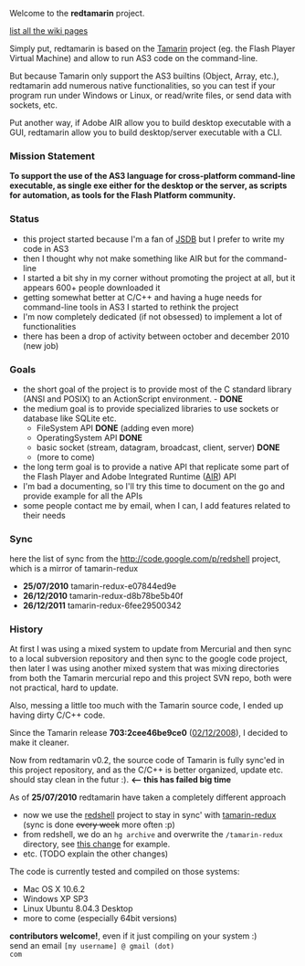 Welcome to the **redtamarin** project.

[list all the wiki pages](http://code.google.com/p/redtamarin/w/list)

Simply put, redtamarin is based on the [Tamarin](http://www.mozilla.org/projects/tamarin/) project
(eg. the Flash Player Virtual Machine) and allow to run AS3 code on the command-line.

But because Tamarin only support the AS3 builtins (Object, Array, etc.),
redtamarin add numerous native functionalities, so you can test if your program
run under Windows or Linux, or read/write files, or send data with sockets, etc.

Put another way, if Adobe AIR allow you to build desktop executable with a GUI,
redtamarin allow you to build desktop/server executable with a CLI.

### Mission Statement ###

**To support the use of the AS3 language for cross-platform command-line executable,
as single exe either for the desktop or the server, as scripts for automation,
as tools for the Flash Platform community.**



### Status ###

  * this project started because I'm a fan of [JSDB](http://www.jsdb.org) but I prefer to write my code in AS3
  * then I thought why not make something like AIR but for the command-line
  * I started a bit shy in my corner without promoting the project at all, but it appears 600+ people downloaded it
  * getting somewhat better at C/C++ and having a huge needs for command-line tools in AS3 I started to rethink the project
  * I'm now completely dedicated (if not obsessed) to implement a lot of functionalities
  * there has been a drop of activity between october and december 2010 (new job)

### Goals ###

  * the short goal of the project is to provide most of the C standard library (ANSI and POSIX) to an ActionScript environment. - **DONE**
  * the medium goal is to provide specialized libraries to use sockets or database like SQLite etc.
    * FileSystem API **DONE** (adding even more)
    * OperatingSystem API **DONE**
    * basic socket (stream, datagram, broadcast, client, server) **DONE**
    * (more to come)
  * the long term goal is to provide a native API that replicate some part of the Flash Player and Adobe Integrated Runtime ([AIR](http://www.adobe.com/products/air/)) API
  * I'm bad a documenting, so I'll try this time to document on the go and provide example for all the APIs
  * some people contact me by email, when I can, I add features related to their needs

### Sync ###

here the list of sync from the http://code.google.com/p/redshell project, which is a mirror of tamarin-redux
  * **25/07/2010** tamarin-redux-e07844ed9e
  * **26/12/2010** tamarin-redux-d8b78be5b40f
  * **26/12/2011** tamarin-redux-6fee29500342



### History ###

At first I was using a mixed system to update from Mercurial and then sync to a local subversion repository and then sync to the google code project, then later I was using another mixed system that was mixing directories from both the Tamarin mercurial repo and this project SVN repo, both were not practical, hard to update.

Also, messing a little too much with the Tamarin source code, I ended up having dirty C/C++ code.

Since the Tamarin release **703:2cee46be9ce0** ([02/12/2008](https://developer.mozilla.org/En/Tamarin/Tamarin_Releases)), I decided to make it cleaner.

Now from redtamarin v0.2, the source code of Tamarin is fully sync'ed in this project repository, and as the C/C++ is better organized, update etc. should stay clean in the  futur :). **<-- this has failed big time**

As of **25/07/2010** redtamarin have taken a completely different approach
  * now we use the [redshell](http://code.google.com/p/redshell/) project to stay in sync' with [tamarin-redux](http://hg.mozilla.org/tamarin-redux) (sync is done ~~every week~~ more often :p)
  * from redshell, we do an `hg archive` and overwrite the `/tamarin-redux` directory, see [this change](http://code.google.com/p/redtamarin/source/detail?r=252) for example.
  * etc. (TODO explain the other changes)

The code is currently tested and compiled on those systems:
  * Mac OS X 10.6.2
  * Windows XP SP3
  * Linux Ubuntu 8.04.3 Desktop
  * more to come (especially 64bit versions)

**contributors welcome!**, even if it just compiling on your system :)<br>
send an email <code>[my username] @ gmail (dot) com</code>